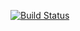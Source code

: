 [![Build Status](https://travis-ci.org/Querins/CityGreet.svg?branch=master)](https://travis-ci.org/Querins/CityGreet/builds/279183190)